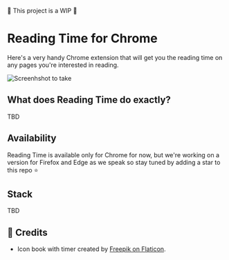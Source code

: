 🚧 This project is a WIP 🚧
# Reading Time for Chrome
Here's a very handy Chrome extension that will get you the reading time on any pages you're interested in reading.

![Screenhshot to take](./public/tbd "Reading Time Official Page")

## What does Reading Time do exactly?
TBD

## Availability
Reading Time is available only for Chrome for now, but we're working on a version for Firefox and Edge as we speak so stay tuned by adding a star to this repo ⭐️

## Stack
TBD

## 🙏 Credits
- Icon book with timer created by [Freepik on Flaticon]("https://www.flaticon.com/free-icons/study").